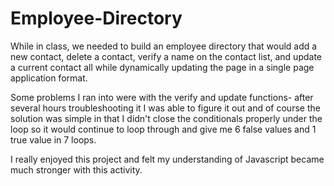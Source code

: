 # Employee-Directory


While in class, we needed to build an employee directory that would add a new contact, delete a contact, verify a name on the contact list, and update a current contact all while dynamically updating the page in a single page application format. 

Some problems I ran into were with the verify and update functions- after several hours troubleshooting it I was able to figure it out and of course the solution was simple in that I didn't close the conditionals properly under the loop so it would continue to loop through and give me 6 false values and 1 true value in 7 loops. 

I really enjoyed this project and felt my understanding of Javascript became much stronger with this activity. 